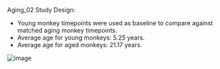 Aging_02 Study Design:
- Young monkey timepoints were used as baseline to compare against matched aging monkey timepoints.
- Average age for young monkeys: 5.25 years.
- Average age for aged monkeys: 21.17 years.
  
![image](https://github.com/user-attachments/assets/b61f25b1-a3cf-4a36-b406-24a1e7dd5e0e)
